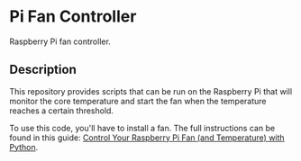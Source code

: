 # Pi Fan Controller

Raspberry Pi fan controller.

## Description

This repository provides scripts that can be run on the Raspberry Pi that will
monitor the core temperature and start the fan when the temperature reaches
a certain threshold.

To use this code, you'll have to install a fan. The full instructions can be
found in this guide: [Control Your Raspberry Pi Fan (and Temperature) with Python](https://howchoo.com/g/ote2mjkzzta/control-raspberry-pi-fan-temperature-python).
